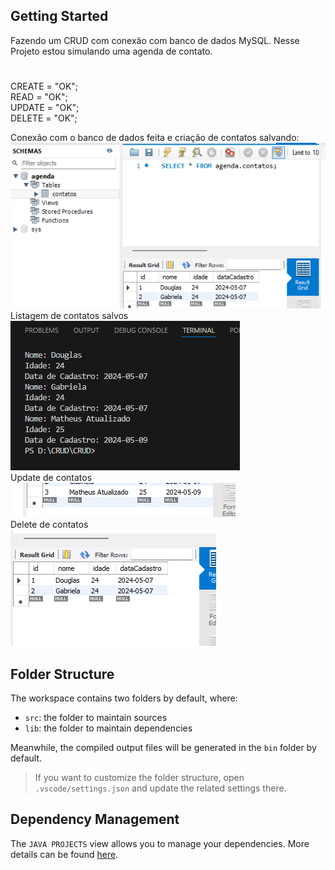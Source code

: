 ## Getting Started

Fazendo um CRUD com conexão com banco de dados MySQL.
Nesse Projeto estou simulando uma agenda de contato.
#
CREATE = "OK"; <br>
READ = "OK";<br>
UPDATE = "OK";<br>
DELETE = "OK";<br>

Conexão com o banco de dados feita e criação de contatos salvando:
![Create](readmeimg/create.png)<br>
Listagem de contatos salvos<br>
![Read](readmeimg/read.png)<br>
Update de contatos<br>
![Update](readmeimg/update.png)<br>
Delete de contatos<br>
![Delete](readmeimg/delete.png)<br>
## Folder Structure

The workspace contains two folders by default, where:

- `src`: the folder to maintain sources
- `lib`: the folder to maintain dependencies

Meanwhile, the compiled output files will be generated in the `bin` folder by default.

> If you want to customize the folder structure, open `.vscode/settings.json` and update the related settings there.

## Dependency Management

The `JAVA PROJECTS` view allows you to manage your dependencies. More details can be found [here](https://github.com/microsoft/vscode-java-dependency#manage-dependencies).
